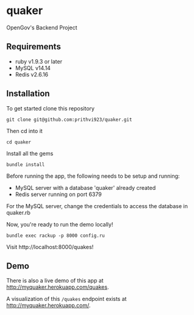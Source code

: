 quaker
======

OpenGov's Backend Project

Requirements
--------------------

+ ruby v1.9.3 or later
+ MySQL v14.14
+ Redis v2.6.16

Installation
----------------
To get started clone this repository

```
git clone git@github.com:prithvi923/quaker.git
```

Then cd into it

```
cd quaker
```

Install all the gems

```
bundle install
```

Before running the app, the following needs to be setup and running:

+ MySQL server with a database 'quaker' already created
+ Redis server running on port 6379

For the MySQL server, change the credentials to access the database in quaker.rb

Now, you're ready to run the demo locally!

```
bundle exec rackup -p 8000 config.ru
```

Visit <a>http://localhost:8000/quakes</a>!

Demo
--------
There is also a live demo of this app at <a>http://myquaker.herokuapp.com/quakes</a>.

A visualization of this ```/quakes``` endpoint exists at <a>http://myquaker.herokuapp.com/</a>.